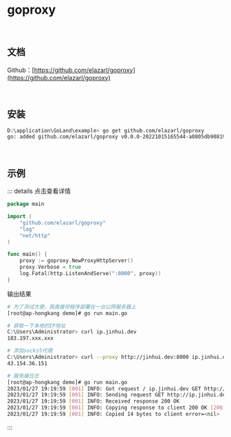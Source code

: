 # goproxy

<br />

## 文档

Github：[https://github.com/elazarl/goproxy](https://github.com/elazarl/goproxy)

<br />

## 安装

```bash
D:\application\GoLand\example> go get github.com/elazarl/goproxy
go: added github.com/elazarl/goproxy v0.0.0-20221015165544-a0805db90819
```

<br />

## 示例

::: details 点击查看详情

```go
package main

import (
	"github.com/elazarl/goproxy"
	"log"
	"net/http"
)

func main() {
	proxy := goproxy.NewProxyHttpServer()
	proxy.Verbose = true
	log.Fatal(http.ListenAndServe(":8000", proxy))
}
```

输出结果

```bash
# 为了测试方便，我直接将程序部署在一台公网服务器上
[root@ap-hongkang demo]# go run main.go

# 获取一下本地的IP地址
C:\Users\Administrator> curl ip.jinhui.dev                             
183.197.xxx.xxx

# 添加socks5代理
C:\Users\Administrator> curl --proxy http://jinhui.dev:8000 ip.jinhui.dev 
43.154.36.151

# 服务端日志
[root@ap-hongkang demo]# go run main.go
2023/01/27 19:19:59 [001] INFO: Got request / ip.jinhui.dev GET http://ip.jinhui.dev/
2023/01/27 19:19:59 [001] INFO: Sending request GET http://ip.jinhui.dev/
2023/01/27 19:19:59 [001] INFO: Received response 200 OK
2023/01/27 19:19:59 [001] INFO: Copying response to client 200 OK [200]
2023/01/27 19:19:59 [001] INFO: Copied 14 bytes to client error=<nil>
```

:::

